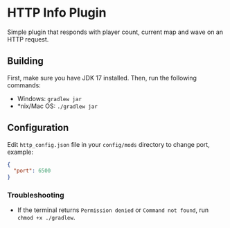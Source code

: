 # HTTP Info Plugin
Simple plugin that responds with player count, current map and wave on an HTTP request.

## Building
First, make sure you have JDK 17 installed. Then, run the following commands:

* Windows: `gradlew jar`
* *nix/Mac OS: `./gradlew jar`

## Configuration
Edit `http_config.json` file in your `config/mods` directory to change port, example:
```json
{
  "port": 6500
}
```

### Troubleshooting

* If the terminal returns `Permission denied` or `Command not found`, run `chmod +x ./gradlew`.
